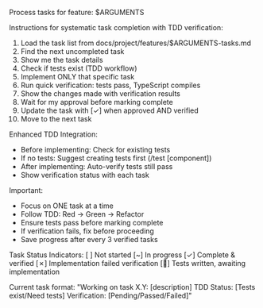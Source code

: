 Process tasks for feature: $ARGUMENTS

Instructions for systematic task completion with TDD verification:

1. Load the task list from docs/project/features/$ARGUMENTS-tasks.md
2. Find the next uncompleted task
3. Show me the task details
4. Check if tests exist (TDD workflow)
5. Implement ONLY that specific task
6. Run quick verification: tests pass, TypeScript compiles
7. Show the changes made with verification results
8. Wait for my approval before marking complete
9. Update the task with [✓] when approved AND verified
10. Move to the next task

Enhanced TDD Integration:
- Before implementing: Check for existing tests
- If no tests: Suggest creating tests first (/test [component])
- After implementing: Auto-verify tests still pass
- Show verification status with each task

Important:
- Focus on ONE task at a time
- Follow TDD: Red → Green → Refactor
- Ensure tests pass before marking complete
- If verification fails, fix before proceeding
- Save progress after every 3 verified tasks

Task Status Indicators:
[ ] Not started
[~] In progress
[✓] Complete & verified
[✗] Implementation failed verification
[🧪] Tests written, awaiting implementation

Current task format:
"Working on task X.Y: [description]
 TDD Status: [Tests exist/Need tests]
 Verification: [Pending/Passed/Failed]"
